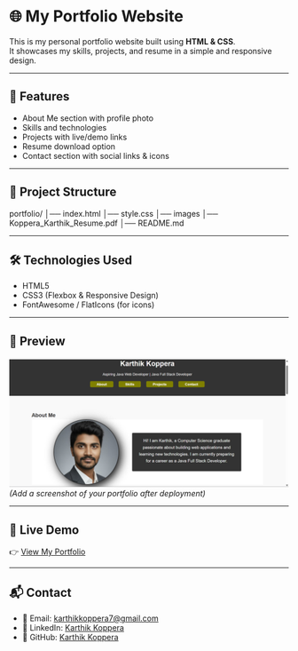 # 🌐 My Portfolio Website

This is my personal portfolio website built using **HTML & CSS**.  
It showcases my skills, projects, and resume in a simple and responsive design.

---

## 🚀 Features

- About Me section with profile photo
- Skills and technologies
- Projects with live/demo links
- Resume download option
- Contact section with social links & icons

---

## 📂 Project Structure

portfolio/
│── index.html
│── style.css
│── images
│── Koppera_Karthik_Resume.pdf
│── README.md

---

## 🛠️ Technologies Used

- HTML5
- CSS3 (Flexbox & Responsive Design)
- FontAwesome / FlatIcons (for icons)

---

## 📸 Preview

![Portfolio Preview](./images/preview.png)  
_(Add a screenshot of your portfolio after deployment)_

---

## 🔗 Live Demo

👉 [View My Portfolio](https://karthik-koppera.github.io/my-portfolio/)

---

## 📬 Contact

- 📧 Email: karthikkoppera7@gmail.com
- 🔗 LinkedIn: [Karthik Koppera](https://www.linkedin.com/in/karthik-koppera-2440b22ab/)
- 🐙 GitHub: [Karthik Koppera](https://github.com/Karthik-Koppera)
